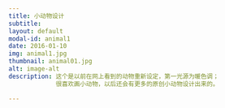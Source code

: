```yaml
---
title: 小动物设计
subtitle:  
layout: default
modal-id: animal1
date: 2016-01-10
img: animal1.jpg
thumbnail: animal01.jpg
alt: image-alt
description: 这个是以前在网上看到的动物重新设定，第一光源为暖色调；
             很喜欢画小动物，以后还会有更多的原创小动物设计出来的。

---
```

